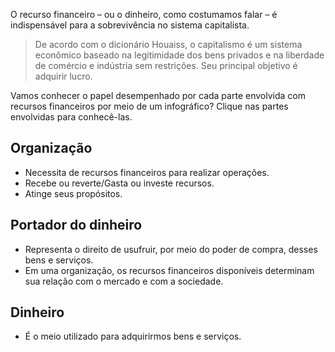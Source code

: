 O recurso financeiro – ou o dinheiro, como costumamos falar – é indispensável para a sobrevivência no sistema capitalista.

> De acordo com o dicionário Houaiss, o capitalismo é um sistema econômico baseado na legitimidade dos bens privados e na liberdade de comércio e indústria sem restrições. Seu principal objetivo é adquirir lucro.

Vamos conhecer o papel desempenhado por cada parte envolvida com recursos financeiros por meio de um infográfico? Clique nas partes envolvidas para conhecê-las.

## Organização
- Necessita de recursos financeiros para realizar operações.
- Recebe ou reverte/Gasta ou investe recursos.
- Atinge seus propósitos.

## Portador do dinheiro
- Representa o direito de usufruir, por meio do poder de compra, desses bens e serviços. 
- Em uma organização, os recursos financeiros disponíveis determinam sua relação com o mercado e com a sociedade.

## Dinheiro
- É o meio utilizado para adquirirmos bens e serviços.